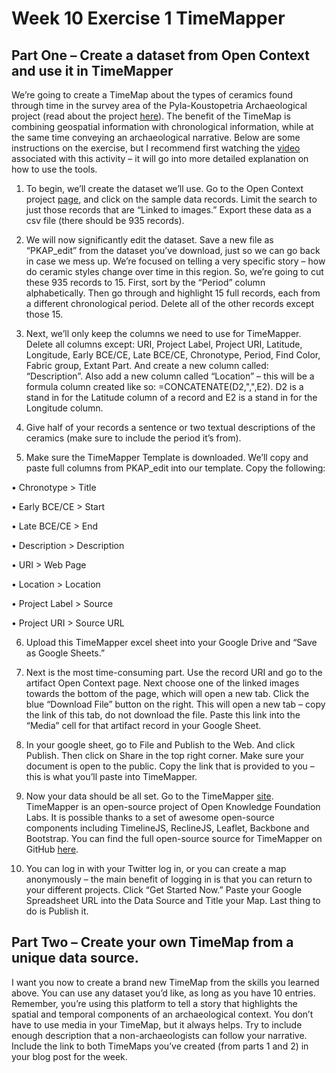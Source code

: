 # Week 10 Exercise 1 TimeMapper

## Part One – Create a dataset from Open Context and use it in TimeMapper

We’re going to create a TimeMap about the types of ceramics found through time in the survey area of the Pyla-Koustopetria Archaeological project (read about the project [here](https://opencontext.org/projects/3F6DCD13-A476-488E-ED10-47D25513FCB2)). The benefit of the TimeMap is combining geospatial information with chronological information, while at the same time conveying an archaeological narrative. Below are some instructions on the exercise, but I recommend first watching the [video](https://www.youtube.com/watch?v=04jyNzYA1W0&feature=youtu.be) associated with this activity – it will go into more detailed explanation on how to use the tools. 
1. To begin, we’ll create the dataset we’ll use. Go to the Open Context project [page](https://opencontext.org/projects/3F6DCD13-A476-488E-ED10-47D25513FCB2), and click on the sample data records. Limit the search to just those records that are “Linked to images.” Export these data as a csv file (there should be 935 records). 

2. We will now significantly edit the dataset. Save a new file as “PKAP_edit” from the dataset you’ve download, just so we can go back in case we mess up. We’re focused on telling a very specific story – how do ceramic styles change over time in this region. So, we’re going to cut these 935 records to 15. First, sort by the “Period” column alphabetically. Then go through and highlight 15 full records, each from a different chronological period. Delete all of the other records except those 15. 

3. Next, we’ll only keep the columns we need to use for TimeMapper. Delete all columns except: URI, Project Label, Project URI, Latitude, Longitude, Early BCE/CE, Late BCE/CE, Chronotype, Period, Find Color, Fabric group, Extant Part. And create a new column called: “Description”. Also add a new column called “Location” – this will be a formula column created like so: =CONCATENATE(D2,",",E2). D2 is a stand in for the Latitude column of a record and E2 is a stand in for the Longitude column. 

4. Give half of your records a sentence or two textual descriptions of the ceramics (make sure to include the period it’s from).

5. Make sure the TimeMapper Template is downloaded. We’ll copy and paste full columns from PKAP_edit into our template. Copy the following: 

•	Chronotype > Title

•	Early BCE/CE > Start

•	Late BCE/CE > End

•	Description > Description

•	URI > Web Page

•	Location > Location

•	Project Label > Source

•	Project URI > Source URL

6. Upload this TimeMapper excel sheet into your Google Drive and “Save as Google Sheets.”

7. Next is the most time-consuming part. Use the record URI and go to the artifact Open Context page. Next choose one of the linked images towards the bottom of the page, which will open a new tab. Click the blue “Download File” button on the right. This will open a new tab – copy the link of this tab, do not download the file. Paste this link into the “Media” cell for that artifact record in your Google Sheet.  

8. In your google sheet, go to File and Publish to the Web. And click Publish. Then click on Share in the top right corner. Make sure your document is open to the public. Copy the link that is provided to you – this is what you’ll paste into TimeMapper. 

8. Now your data should be all set. Go to the TimeMapper [site](http://timemapper.okfnlabs.org/). TimeMapper is an open-source project of Open Knowledge Foundation Labs. It is possible thanks to a set of awesome open-source components including TimelineJS, ReclineJS, Leaflet, Backbone and Bootstrap. You can find the full open-source source for TimeMapper on GitHub [here](https://github.com/okfn/timemapper). 

9. You can log in with your Twitter log in, or you can create a map anonymously – the main benefit of logging in is that you can return to your different projects. Click “Get Started Now.” Paste your Google Spreadsheet URL into the Data Source and Title your Map. Last thing to do is Publish it.   

## Part Two – Create your own TimeMap from a unique data source. 

I want you now to create a brand new TimeMap from the skills you learned above. You can use any dataset you’d like, as long as you have 10 entries. Remember, you’re using this platform to tell a story that highlights the spatial and temporal components of an archaeological context. You don’t have to use media in your TimeMap, but it always helps. Try to include enough description that a non-archaeologists can follow your narrative. 
Include the link to both TimeMaps you’ve created (from parts 1 and 2) in your blog post for the week.  


